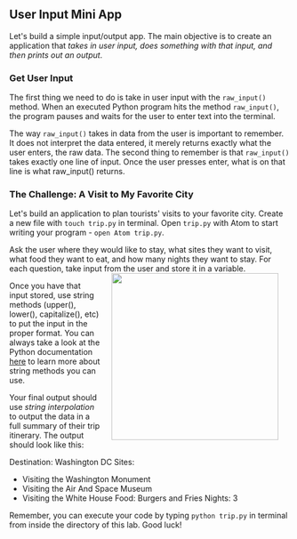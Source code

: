 

## User Input Mini App
Let's build a simple input/output app. The main objective is to create an application that _takes in user input, does something with that input, and then prints out an output_.

### Get User Input
The first thing we need to do is take in user input with the `raw_input()` method. When an executed Python program hits the method `raw_input()`, the program pauses and waits for the user to enter text into the terminal.

The way `raw_input()` takes in data from the user is important to remember. It does not interpret the data entered, it merely returns exactly what the user enters, the raw data. The second thing to remember is that `raw_input()`  takes exactly one line of input. Once the user presses enter, what is on that line is what raw_input() returns.

### The Challenge: A Visit to My Favorite City
Let's build an application to plan tourists' visits to your favorite city. Create a new file with `touch trip.py` in terminal. Open `trip.py` with Atom to start writing your program - `open Atom trip.py`.

Ask the user where they would like to stay, what sites they want to visit, what food they want to eat, and how many nights they want to stay. For each question, take input from the user and store it in a variable. <img src="https://s3.amazonaws.com/after-school-assets/greetings.jpg" align="right" width="300" hspace="20">

Once you have that input stored, use string methods (upper(), lower(), capitalize(), etc) to put the input in the proper format. You can always take a look at the Python documentation [here](https://docs.python.org/2/library/stdtypes.html) to learn more about string methods you can use.

Your final output should use *string interpolation* to output the data in a full summary of their trip itinerary. The output should look like this:

Destination: Washington DC
Sites:
 - Visiting the Washington Monument
 - Visiting the Air And Space Museum
 - Visiting the White House
Food: Burgers and Fries
Nights: 3

Remember, you can execute your code by typing `python trip.py` in terminal from inside the directory of this lab. Good luck!
